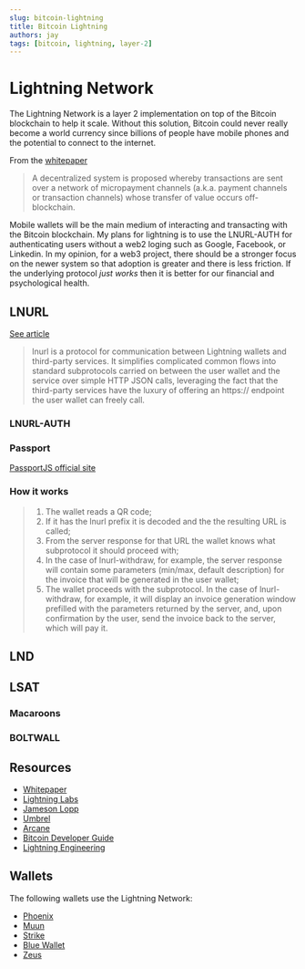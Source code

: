 ```yaml
---
slug: bitcoin-lightning
title: Bitcoin Lightning
authors: jay
tags: [bitcoin, lightning, layer-2]
---
```


# Lightning Network

The Lightning Network is a layer 2 implementation on top of the Bitcoin blockchain to help it scale. Without this solution, Bitcoin could never really become a world currency since billions of people have mobile phones and the potential to connect to the internet.

<!-- truncate -->

From the [whitepaper](https://lightning.network/lightning-network-paper.pdf)

> A decentralized system is proposed whereby transactions are sent over
> a network of micropayment channels (a.k.a. payment channels or
> transaction channels) whose transfer of value occurs off-blockchain.

Mobile wallets will be the main medium of interacting and transacting with the Bitcoin blockchain. My plans for lightning is to use the LNURL-AUTH for authenticating users without a web2 loging such as Google, Facebook, or Linkedin. In my opinion, for a web3 project, there should be a stronger focus on the newer system so that adoption is greater and there is less friction. If the underlying protocol _just works_ then it is better for our financial and psychological health.

## LNURL

[See article](https://telegra.ph/lnurl-a-protocol-for-seamless-interaction-between-services-and-Lightning-wallets-08-19)

> lnurl is a protocol for communication between Lightning wallets and third-party services. It simplifies complicated common flows into standard subprotocols carried on between the user wallet and the service over simple HTTP JSON calls, leveraging the fact that the third-party services have the luxury of offering an https:// endpoint the user wallet can freely call.

### LNURL-AUTH

### Passport

[PassportJS official site](https://www.passportjs.org/packages/passport-lnurl-auth/)

### How it works

> 1. The wallet reads a QR code;
> 2. If it has the lnurl prefix it is decoded and the the resulting URL is called;
> 3. From the server response for that URL the wallet knows what subprotocol it should proceed with;
> 4. In the case of lnurl-withdraw, for example, the server response will contain some parameters (min/max, default description) for the invoice that will be generated in the user wallet;
> 5. The wallet proceeds with the subprotocol. In the case of lnurl-withdraw, for example, it will display an invoice generation window prefilled with the parameters returned by the server, and, upon confirmation by the user, send the invoice back to the server, which will pay it.

## LND

## LSAT

### Macaroons

### BOLTWALL

## Resources

- [Whitepaper](https://lightning.network/lightning-network-paper.pdf)
- [Lightning Labs](https://lightning.engineering/)
- [Jameson Lopp](https://www.lopp.net/lightning-information.html)
- [Umbrel](https://getumbrel.com/)
- [Arcane](https://arcane.no/research)
- [Bitcoin Developer Guide](https://developer.bitcoin.org/devguide/)
- [Lightning Engineering](https://docs.lightning.engineering/)

## Wallets

The following wallets use the Lightning Network:

- [Phoenix](https://phoenix.acinq.co/)
- [Muun](https://muun.com/)
- [Strike](https://strike.me/en/)
- [Blue Wallet](https://bluewallet.io/)
- [Zeus](https://zeusln.app/)

